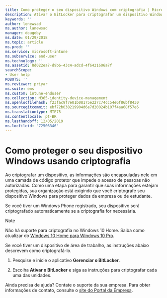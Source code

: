 ```yaml
---
title: Como proteger o seu dispositivo Windows com criptografia | Microsoft Docs
description: Ativar o BitLocker para criptografar um dispositivo Windows 10
keywords: ''
author: lenewsad
ms.author: lanewsad
manager: dougeby
ms.date: 01/29/2018
ms.topic: article
ms.prod: ''
ms.service: microsoft-intune
ms.subservice: end-user
ms.technology: ''
ms.assetid: 8d022ea7-d9b6-43c4-adcd-4f6421606a7f
searchScope:
- User help
ROBOTS: ''
ms.reviewer: priyar
ms.suite: ems
ms.custom: intune-enduser
ms.collection: M365-identity-device-management
ms.openlocfilehash: f23fac9f7e01b08175e227c74cc54e6f86bf8430
ms.sourcegitcommit: ebf72b038219904d6e7d20024b107f4aa68f57e6
ms.translationtype: MTE75
ms.contentlocale: pt-BR
ms.lasthandoff: 12/05/2019
ms.locfileid: "72506346"
---
```

# <a name="how-to-protect-your-windows-device-using-encryption"></a>Como proteger o seu dispositivo Windows usando criptografia

Ao criptografar um dispositivo, as informações são encapsuladas nele em uma camada de código protetor que impede o acesso de pessoas não autorizadas. Como uma etapa para garantir que suas informações estejam protegidas, sua organização está exigindo que você criptografe seu dispositivo Windows para proteger dados da empresa ou de estudante. 

Se você tiver um Windows Phone registrado, seu dispositivo será criptografado automaticamente se a criptografia for necessária.

> [!Note]
> Não há suporte para criptografia no Windows 10 Home. Saiba como atualizar do [Windows 10 Home para Windows 10 Pro](https://support.microsoft.com/help/12384/windows-10-upgrading-home-to-pro).


Se você tiver um dispositivo de área de trabalho, as instruções abaixo descrevem como criptografá-lo.

1. Pesquise e inicie o aplicativo **Gerenciar o BitLocker**.

2. Escolha **Ativar o BitLocker** e siga as instruções para criptografar cada uma das unidades.

Ainda precisa de ajuda? Contate o suporte da sua empresa. Para obter informações de contato, consulte o [site do Portal da Empresa](https://go.microsoft.com/fwlink/?linkid=2010980).
